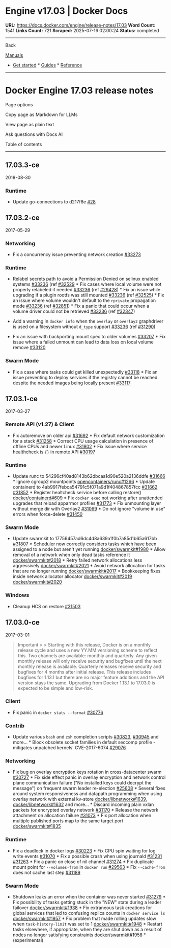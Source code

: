 # Engine v17.03 | Docker Docs

**URL:** https://docs.docker.com/engine/release-notes/17.03
**Word Count:** 1541
**Links Count:** 721
**Scraped:** 2025-07-16 02:00:24
**Status:** completed

---

Back

[Manuals](https://docs.docker.com/manuals/)

  * [Get started](https://docs.docker.com/get-started/)   * [Guides](https://docs.docker.com/guides/)   * [Reference](https://docs.docker.com/reference/)

* * *

# Docker Engine 17.03 release notes

Page options

Copy page as Markdown for LLMs

View page as plain text

Ask questions with Docs AI

Table of contents

* * *

## 17.03.3-ce

2018-08-30

### Runtime

  * Update go-connections to d217f8e [\#28](https://github.com/docker/engine/pull/28)

## 17.03.2-ce

2017-05-29

### Networking

  * Fix a concurrency issue preventing network creation [\#33273](https://github.com/moby/moby/pull/33273)

### Runtime

  * Relabel secrets path to avoid a Permission Denied on selinux enabled systems [\#33236](https://github.com/moby/moby/pull/33236) \(ref [\#32529](https://github.com/moby/moby/pull/32529)   * Fix cases where local volume were not properly relabeled if needed [\#33236](https://github.com/moby/moby/pull/33236) \(ref [\#29428](https://github.com/moby/moby/pull/29428)\)   * Fix an issue while upgrading if a plugin rootfs was still mounted [\#33236](https://github.com/moby/moby/pull/33236) \(ref [\#32525](https://github.com/moby/moby/pull/32525)\)   * Fix an issue where volume wouldn't default to the `rprivate` propagation mode [\#33236](https://github.com/moby/moby/pull/33236) \(ref [\#32851](https://github.com/moby/moby/pull/32851)\)   * Fix a panic that could occur when a volume driver could not be retrieved [\#33236](https://github.com/moby/moby/pull/33236) \(ref [\#32347](https://github.com/moby/moby/pull/32347)\)

  * Add a warning in `docker info` when the `overlay` or `overlay2` graphdriver is used on a filesystem without `d_type` support [\#33236](https://github.com/moby/moby/pull/33236) \(ref [\#31290](https://github.com/moby/moby/pull/31290)\)

  * Fix an issue with backporting mount spec to older volumes [\#33207](https://github.com/moby/moby/pull/33207)   * Fix issue where a failed unmount can lead to data loss on local volume remove [\#33120](https://github.com/moby/moby/pull/33120)

### Swarm Mode

  * Fix a case where tasks could get killed unexpectedly [\#33118](https://github.com/moby/moby/pull/33118)   * Fix an issue preventing to deploy services if the registry cannot be reached despite the needed images being locally present [\#33117](https://github.com/moby/moby/pull/33117)

## 17.03.1-ce

2017-03-27

### Remote API \(v1.27\) & Client

  * Fix autoremove on older api [\#31692](https://github.com/docker/docker/pull/31692)   * Fix default network customization for a stack [\#31258](https://github.com/docker/docker/pull/31258/)   * Correct CPU usage calculation in presence of offline CPUs and newer Linux [\#31802](https://github.com/docker/docker/pull/31802)   * Fix issue where service healthcheck is `{}` in remote API [\#30197](https://github.com/docker/docker/pull/30197)

### Runtime

  * Update runc to 54296cf40ad8143b62dbcaa1d90e520a2136ddfe [\#31666](https://github.com/docker/docker/pull/31666)   * Ignore cgroup2 mountpoints [opencontainers/runc\#1266](https://github.com/opencontainers/runc/pull/1266)   * Update containerd to 4ab9917febca54791c5f071a9d1f404867857fcc [\#31662](https://github.com/docker/docker/pull/31662) [\#31852](https://github.com/docker/docker/pull/31852)   * Register healtcheck service before calling restore\(\) [docker/containerd\#609](https://github.com/docker/containerd/pull/609)   * Fix `docker exec` not working after unattended upgrades that reload apparmor profiles [\#31773](https://github.com/docker/docker/pull/31773)   * Fix unmounting layer without merge dir with Overlay2 [\#31069](https://github.com/docker/docker/pull/31069)   * Do not ignore "volume in use" errors when force-delete [\#31450](https://github.com/docker/docker/pull/31450)

### Swarm Mode

  * Update swarmkit to 17756457ad6dc4d8a639a1f0b7a85d1b65a617bb [\#31807](https://github.com/docker/docker/pull/31807)   * Scheduler now correctly considers tasks which have been assigned to a node but aren't yet running [docker/swarmkit\#1980](https://github.com/docker/swarmkit/pull/1980)   * Allow removal of a network when only dead tasks reference it [docker/swarmkit\#2018](https://github.com/docker/swarmkit/pull/2018)   * Retry failed network allocations less aggressively [docker/swarmkit\#2021](https://github.com/docker/swarmkit/pull/2021)   * Avoid network allocation for tasks that are no longer running [docker/swarmkit\#2017](https://github.com/docker/swarmkit/pull/2017)   * Bookkeeping fixes inside network allocator allocator [docker/swarmkit\#2019](https://github.com/docker/swarmkit/pull/2019) [docker/swarmkit\#2020](https://github.com/docker/swarmkit/pull/2020)

### Windows

  * Cleanup HCS on restore [\#31503](https://github.com/docker/docker/pull/31503)

## 17.03.0-ce

2017-03-01

> Important >  > Starting with this release, Docker is on a monthly release cycle and uses a new YY.MM versioning scheme to reflect this. Two channels are available: monthly and quarterly. Any given monthly release will only receive security and bugfixes until the next monthly release is available. Quarterly releases receive security and bugfixes for 4 months after initial release. This release includes bugfixes for 1.13.1 but there are no major feature additions and the API version stays the same. Upgrading from Docker 1.13.1 to 17.03.0 is expected to be simple and low-risk.

### Client

  * Fix panic in `docker stats --format` [\#30776](https://github.com/docker/docker/pull/30776)

### Contrib

  * Update various `bash` and `zsh` completion scripts [\#30823](https://github.com/docker/docker/pull/30823), [\#30945](https://github.com/docker/docker/pull/30945) and more...   * Block obsolete socket families in default seccomp profile - mitigates unpatched kernels' CVE-2017-6074 [\#29076](https://github.com/docker/docker/pull/29076)

### Networking

  * Fix bug on overlay encryption keys rotation in cross-datacenter swarm [\#30727](https://github.com/docker/docker/pull/30727)   * Fix side effect panic in overlay encryption and network control plane communication failure \("No installed keys could decrypt the message"\) on frequent swarm leader re-election [\#25608](https://github.com/docker/docker/pull/25608)   * Several fixes around system responsiveness and datapath programming when using overlay network with external kv-store [docker/libnetwork\#1639](https://github.com/docker/libnetwork/pull/1639), [docker/libnetwork\#1632](https://github.com/docker/libnetwork/pull/1632) and more...   * Discard incoming plain vxlan packets for encrypted overlay network [\#31170](https://github.com/docker/docker/pull/31170)   * Release the network attachment on allocation failure [\#31073](https://github.com/docker/docker/pull/31073)   * Fix port allocation when multiple published ports map to the same target port [docker/swarmkit\#1835](https://github.com/docker/swarmkit/pull/1835)

### Runtime

  * Fix a deadlock in docker logs [\#30223](https://github.com/docker/docker/pull/30223)   * Fix CPU spin waiting for log write events [\#31070](https://github.com/docker/docker/pull/31070)   * Fix a possible crash when using journald [\#31231](https://github.com/docker/docker/pull/31231) [\#31263](https://github.com/docker/docker/pull/31263)   * Fix a panic on close of nil channel [\#31274](https://github.com/docker/docker/pull/31274)   * Fix duplicate mount point for `--volumes-from` in `docker run` [\#29563](https://github.com/docker/docker/pull/29563)   * Fix `--cache-from` does not cache last step [\#31189](https://github.com/docker/docker/pull/31189)

### Swarm Mode

  * Shutdown leaks an error when the container was never started [\#31279](https://github.com/docker/docker/pull/31279)   * Fix possibility of tasks getting stuck in the "NEW" state during a leader failover [docker/swarmkit\#1938](https://github.com/docker/swarmkit/pull/1938)   * Fix extraneous task creations for global services that led to confusing replica counts in `docker service ls` [docker/swarmkit\#1957](https://github.com/docker/swarmkit/pull/1957)   * Fix problem that made rolling updates slow when `task-history-limit` was set to 1 [docker/swarmkit\#1948](https://github.com/docker/swarmkit/pull/1948)   * Restart tasks elsewhere, if appropriate, when they are shut down as a result of nodes no longer satisfying constraints [docker/swarmkit\#1958](https://github.com/docker/swarmkit/pull/1958)   * \(experimental\)